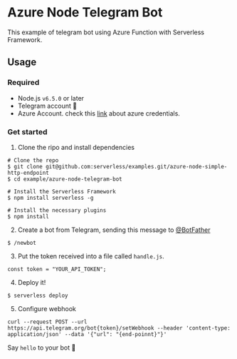 # Azure Node Telegram Bot
This example of telegram bot using Azure Function with Serverless Framework. 

## Usage

### Required 
- Node.js `v6.5.0` or later
- Telegram account 📱 
- Azure Account. check this [link](https://serverless.com/framework/docs/providers/azure/guide/credentials/) about azure credentials.   

### Get started
1. Clone the ripo and install dependencies
```shall
# Clone the repo
$ git clone git@github.com:serverless/examples.git/azure-node-simple-http-endpoint
$ cd example/azure-node-telegram-bot

# Install the Serverless Framework
$ npm install serverless -g

# Install the necessary plugins
$ npm install
```

2. Create a bot from Telegram, sending this message to [@BotFather](https://web.telegram.org/#/im?p=@BotFather)
```
$ /newbot
```


3. Put the token received into a file called `handle.js`.
```
const token = "YOUR_API_TOKEN";
```

4. Deploy it!
```
$ serverless deploy
```

5. Configure webhook
```
curl --request POST --url https://api.telegram.org/bot{token}/setWebhook --header 'content-type: application/json' --data '{"url": "{end-poinnt}"}'
```

Say `hello` to your bot 🤖
